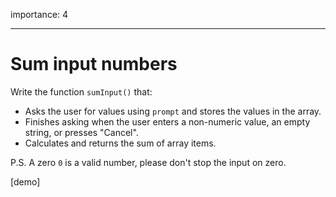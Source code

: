importance: 4

---

# Sum input numbers

Write the function `sumInput()` that:

-   Asks the user for values using `prompt` and stores the values in the array.
-   Finishes asking when the user enters a non-numeric value, an empty string, or presses "Cancel".
-   Calculates and returns the sum of array items.

P.S. A zero `0` is a valid number, please don't stop the input on zero.

[demo]
